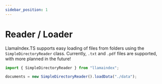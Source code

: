 ```yaml
---
sidebar_position: 1
---
```


# Reader / Loader

LlamaIndex.TS supports easy loading of files from folders using the `SimpleDirectoryReader` class. Currently, `.txt` and `.pdf` files are supported, with more planned in the future!

```typescript
import { SimpleDirectoryReader } from "llamaindex";

documents = new SimpleDirectoryReader().loadData("./data");
```
